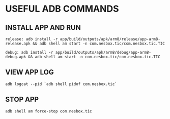 # USEFUL ADB COMMANDS

## INSTALL APP AND RUN
```
release: adb install -r app/build/outputs/apk/arm8/release/app-arm8-release.apk && adb shell am start -n com.nesbox.tic/com.nesbox.tic.TIC

debug: adb install -r app/build/outputs/apk/arm8/debug/app-arm8-debug.apk && adb shell am start -n com.nesbox.tic/com.nesbox.tic.TIC
```

## VIEW APP LOG
```
adb logcat --pid `adb shell pidof com.nesbox.tic`
```

## STOP APP
```
adb shell am force-stop com.nesbox.tic
```

